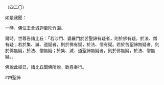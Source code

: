 （四二〇）

如是我聞：

一時，佛住王舍城迦蘭陀竹園。

爾時，世尊告諸比丘：「若沙門、婆羅門於苦聖諦有疑者，則於佛有疑，於法、僧有疑；若於集、滅、道疑者，則於佛有疑，於法、僧有疑。若於苦聖諦無疑者，則於佛無疑，於法、僧無疑；於集、滅、道聖諦無疑者，則於佛無疑，於法、僧無疑。」

佛說此經已，諸比丘聞佛所說，歡喜奉行。



#四聖諦
